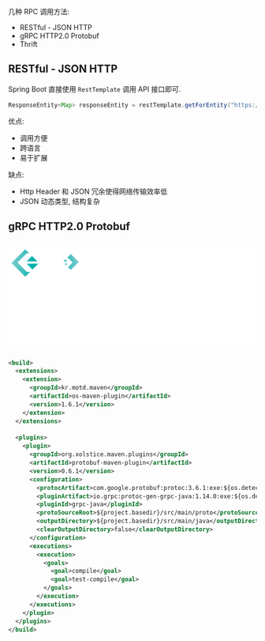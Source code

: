 
几种 RPC 调用方法:

- RESTful - JSON HTTP
- gRPC HTTP2.0 Protobuf
- Thrift



<a name="TChxb"></a>
## RESTful - JSON HTTP

Spring Boot 直接使用 `RestTemplate` 调用 API 接口即可.
```java
ResponseEntity<Map> responseEntity = restTemplate.getForEntity("https://docker.leryn.top/v2/_catalog", Map.class);
```

优点:

- 调用方便
- 跨语言
- 易于扩展

缺点:

- Http Header 和 JSON 冗余使得网络传输效率低
- JSON 动态类型, 结构复杂

<a name="XSfiq"></a>
## gRPC HTTP2.0 Protobuf
![image.png](./assets/1646961888385-11575fae-ed56-424c-a242-e3103779da66.png)


```xml
<build>
  <extensions>
    <extension>
      <groupId>kr.motd.maven</groupId>
      <artifactId>os-maven-plugin</artifactId>
      <version>1.6.1</version>
    </extension>
  </extensions>
  
  <plugins>
    <plugin>
      <groupId>org.xolstice.maven.plugins</groupId>
      <artifactId>protobuf-maven-plugin</artifactId>
      <version>0.6.1</version>
      <configuration>
        <protocArtifact>com.google.protobuf:protoc:3.6.1:exe:${os.detected.classifier}</protocArtifact>
        <pluginArtifact>io.grpc:protoc-gen-grpc-java:1.14.0:exe:${os.detected.classifier}</pluginArtifact>
        <pluginId>grpc-java</pluginId>
        <protoSourceRoot>${project.basedir}/src/main/proto</protoSourceRoot>
        <outputDirectory>${project.basedir}/src/main/java</outputDirectory>
        <clearOutputDirectory>false</clearOutputDirectory>
      </configuration>
      <executions>
        <execution>
          <goals>
            <goal>compile</goal>
            <goal>test-compile</goal>
          </goals>
        </execution>
      </executions>
    </plugin>
  </plugins>
</build>
```
